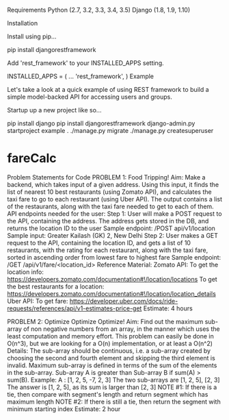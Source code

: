 Requirements
   Python (2.7, 3.2, 3.3, 3.4, 3.5)
   Django (1.8, 1.9, 1.10)

Installation

Install using pip...

pip install djangorestframework

Add 'rest_framework' to your INSTALLED_APPS setting.

INSTALLED_APPS = (
    ...
    'rest_framework',
)
Example

Let's take a look at a quick example of using REST framework to build a simple model-backed API for accessing users and groups.

Startup up a new project like so...

pip install django
pip install djangorestframework
django-admin.py startproject example .
./manage.py migrate
./manage.py createsuperuser

# fareCalc
Problem Statements for Code
PROBLEM 1: Food Tripping!
Aim: Make a backend, which takes input of a given address. Using this input, it finds the list of nearest 10 best restaurants (using Zomato API), and calculates the taxi fare to go to each restaurant (using Uber API). The output contains a list of the restaurants, along with the taxi fare needed to get to each of them.
API endpoints needed for the user:
Step 1: User will make a POST request to the API, containing the address. The address gets stored in the DB, and returns the location ID to the user
Sample endpoint: /POST api/v1/location
Sample input: Greater Kailash (GK) 2, New Delhi
Step 2: User makes a GET request to the API, containing the location ID, and gets a list of 10 restaurants, with the rating for each restaurant, along with the taxi fare, sorted in ascending order from lowest fare to highest fare
Sample endpoint: /GET /api/v1/fare/<location_id>
Reference Material:
Zomato API:
To get the location info: https://developers.zomato.com/documentation#!/location/locations
To get the best restaurants for a location: https://developers.zomato.com/documentation#!/location/location_details
Uber API:
To get fare: https://developer.uber.com/docs/ride-requests/references/api/v1-estimates-price-get
Estimate: 4 hours

PROBLEM 2: Optimize Optimize Optimize!
Aim: Find out the maximum sub-array of non negative numbers from an array, in the manner which uses the least computation and memory effort.
This problem can easily be done in O(n^3), but we are looking for a O(n) implementation, or at least a O(n^2)
Details:
The sub-array should be continuous, i.e. a sub-array created by choosing the second and fourth element and skipping the third element is invalid.
Maximum sub-array is defined in terms of the sum of the elements in the sub-array. Sub-array A is greater than Sub-array B if sum(A) > sum(B).
Example:
A : [1, 2, 5, -7, 2, 3]
The two sub-arrays are [1, 2, 5], [2, 3]
The answer is [1, 2, 5], as its sum is larger than [2, 3]
NOTE #1: If there is a tie, then compare with segment's length and return segment which has maximum length
NOTE #2: If there is still a tie, then return the segment with minimum starting index
Estimate: 2 hour
